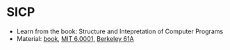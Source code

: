 # SICP

- Learn from the book: Structure and Intepretation of Computer Programs
- Material: [book](https://sarabander.github.io/sicp/html/index.xhtml), [MIT 6.0001](https://ocw.mit.edu/courses/6-001-structure-and-interpretation-of-computer-programs-spring-2005/), [Berkeley 61A](https://www.youtube.com/watch?v=0bcARxMOYic&list=PL-4wJVBe4rQVeITP7acgaX86ukMKtOS3C)
